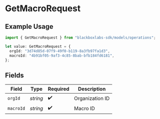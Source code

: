 # GetMacroRequest

## Example Usage

```typescript
import { GetMacroRequest } from "blackboxlabs-sdk/models/operations";

let value: GetMacroRequest = {
  orgId: "3d74d85d-07f9-49f0-b119-8a3fb97fa1d3",
  macroId: "4b91bf05-9af3-4c85-8bab-bfb184fd6181",
};
```

## Fields

| Field              | Type               | Required           | Description        |
| ------------------ | ------------------ | ------------------ | ------------------ |
| `orgId`            | *string*           | :heavy_check_mark: | Organization ID    |
| `macroId`          | *string*           | :heavy_check_mark: | Macro ID           |